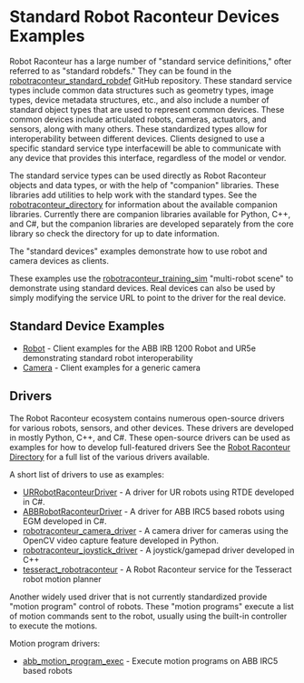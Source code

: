 # Standard Robot Raconteur Devices Examples

Robot Raconteur has a large number of "standard service definitions," ofter referred to as "standard robdefs." They
can be found in the [robotraconteur_standard_robdef](https://github.com/robotraconteur/robotraconteur_standard_robdef)
GitHub repository. These standard service types include common data structures such as geometry types, image types,
device metadata structures, etc., and also include a number of standard object types that are used to represent
common devices. These common devices include articulated robots, cameras, actuators, and sensors, along with many
others. These standardized types allow for interoperability between different devices. Clients designed to use
a specific standard service type interfacewill be able to communicate with any device that provides this interface,
regardless of the model or vendor.

The standard service types can be used directly as Robot Raconteur objects and data types, or with the help
of "companion" libraries. These libraries add utilities to help work with the standard types. See the
[robotraconteur_directory](https://github.com/robotraconteur/robotraconteur-directory?tab=readme-ov-file#robot-raconteur-companion-libraries)
for information about the available companion libraries. Currently there are companion
libraries available for Python, C++, and C\#, but the companion libraries are developed separately from the core
library so check the directory for up to date information.

The "standard devices" examples demonstrate how to use robot and camera devices as clients.

These examples use the
[robotraconteur_training_sim](https://github.com/robotraconteur-contrib/robotraconteur_training_sim) "multi-robot scene"
to demonstrate using standard devices. Real devices can also be used by simply modifying the service URL to point
to the driver for the real device.

## Standard Device Examples

- [Robot](robot) - Client examples for the ABB IRB 1200 Robot and UR5e demonstrating standard robot interoperability
- [Camera](camera) - Client examples for a generic camera

## Drivers

The Robot Raconteur ecosystem contains numerous open-source drivers for various robots, sensors, and other devices. These
drivers are developed in mostly Python, C++, and C\#. These open-source drivers can be used as examples
for how to develop full-featured drivers See the
[Robot Raconteur Directory](https://github.com/robotraconteur/robotraconteur-directory) for a full
list of the various drivers available.

A short list of drivers to use as examples:

- [URRobotRaconteurDriver](https://github.com/robotraconteur-contrib/URRobotRaconteurDriver) -  A driver for UR
   robots using RTDE developed in C\#.
- [ABBRobotRaconteurDriver](https://github.com/robotraconteur-contrib/ABBRobotRaconteurDriver) - A driver for ABB
    IRC5 based robots using EGM developed in C\#.
- [robotraconteur_camera_driver](https://github.com/robotraconteur-contrib/robotraconteur_camera_driver) - A
    camera driver for cameras using the OpenCV video capture feature developed in Python.
- [robotraconteur_joystick_driver](https://github.com/robotraconteur-contrib/robotraconteur_joystick_driver) - A
     joystick/gamepad driver developed in C++
- [tesseract_robotraconteur](https://github.com/tesseract-robotics/tesseract_robotraconteur) - A Robot Raconteur
     service for the Tesseract robot motion planner

Another widely used driver that is not currently standardized provide "motion program" control of robots. These
"motion programs" execute a list of motion commands sent to the robot, usually using the built-in controller
to execute the motions.

Motion program drivers:

- [abb_motion_program_exec](https://github.com/rpirobotics/abb_motion_program_exec) - Execute motion programs on
    ABB IRC5 based robots
